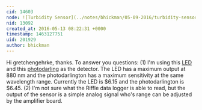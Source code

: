 ```yaml
---
cid: 14603
node: ![Turbidity Sensor](../notes/bhickman/05-09-2016/turbidity-sensor)
nid: 13092
created_at: 2016-05-13 08:22:31 +0000
timestamp: 1463127751
uid: 201929
author: bhickman
---
```


Hi gretchengehrke, thanks. To answer you questions: (1) I'm using this [LED](https://www.digikey.com/product-detail/en/honeywell-sensing-and-productivity-solutions/SE5470-004/480-1984-ND/679395) and this [photodarling](https://www.digikey.com/product-detail/en/honeywell-sensing-and-productivity-solutions/SD3410-002/480-5622-ND/2513149) as the detector. The LED has a maximum output at 880 nm and the photodarlington has a maximum sensitivity at the same wavelength range. Currently the LED is $6.15 and the photodarlington is $6.45. (2) I'm not sure what the Riffle data logger is able to read, but the output of the sensor is a simple analog signal who's range can be adjusted by the amplifier board. 